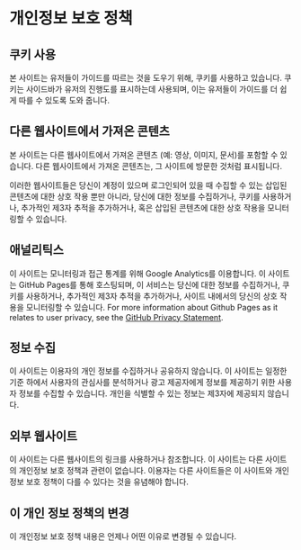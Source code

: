 # 개인정보 보호 정책

## 쿠키 사용

본 사이트는 유저들이 가이드를 따르는 것을 도우기 위해, 쿠키를 사용하고 있습니다. 쿠키는 사이드바가 유저의 진행도를 표시하는데 사용되며, 이는 유저들이 가이드를 더 쉽게 따를 수 있도록 도와 줍니다.

## 다른 웹사이트에서 가져온 콘텐츠

본 사이트는 다른 웹사이트에서 가져온 콘텐츠 (예: 영상, 이미지, 문서)를 포함할 수 있습니다. 다른 웹사이트에서 가져온 콘텐츠는, 그 사이트에 방문한 것처럼 표시됩니다.

이러한 웹사이트들은 당신이 계정이 있으며 로그인되어 있을 때 수집할 수 있는 삽입된 콘텐츠에 대한 상호 작용 뿐만 아니라, 당신에 대한 정보를 수집하거나, 쿠키를 사용하거나, 추가적인 제3자 추적을 추가하거나, 혹은 삽입된 콘텐츠에 대한 상호 작용을 모니터링할 수 있습니다.

## 애널리틱스

이 사이트는 모니터링과 접근 통계를 위해 Google Analytics를 이용합니다. 이 사이트는 GitHub Pages를 통해 호스팅되며, 이 서비스는 당신에 대한 정보를 수집하거나, 쿠키를 사용하거나, 추가적인 제3자 추적을 추가하거나, 사이트 내에서의 당신의 상호 작용을 모니터링할 수 있습니다. For more information about Github Pages as it relates to user privacy, see the [GitHub Privacy Statement](https://help.github.com/en/articles/github-privacy-statement).

## 정보 수집

이 사이트는 이용자의 개인 정보를 수집하거나 공유하지 않습니다. 이 사이트는 일정한 기준 하에서 사용자의 관심사를 분석하거나 광고 제공자에게 정보를 제공하기 위한 사용자 정보를 수집할 수 있습니다. 개인을 식별할 수 있는 정보는 제3자에 제공되지 않습니다.

## 외부 웹사이트

이 사이트는 다른 웹사이트의 링크를 사용하거나 참조합니다. 이 사이트는 다른 사이트의 개인정보 보호 정책과 관련이 없습니다. 이용자는 다른 사이트들은 이 사이트와 개인정보 보호 정책이 다를 수 있다는 것을 유념해야 합니다.

## 이 개인 정보 정책의 변경

이 개인정보 보호 정책 내용은 언제나 어떤 이유로 변경될 수 있습니다.
